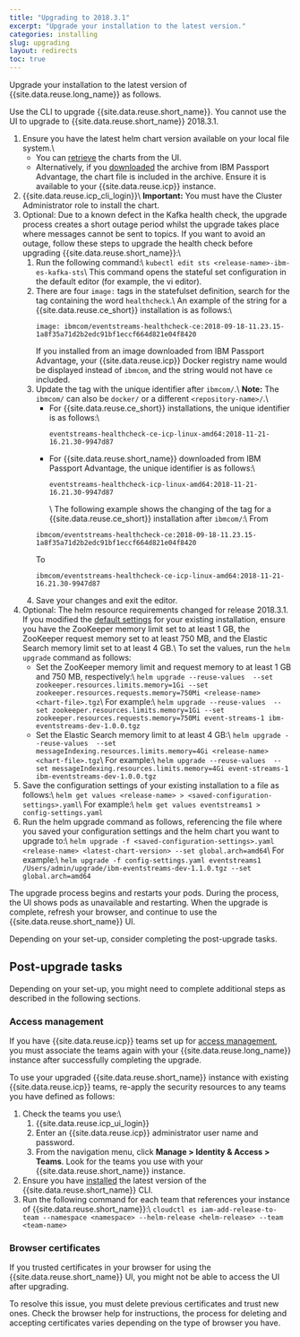 ```yaml
---
title: "Upgrading to 2018.3.1"
excerpt: "Upgrade your installation to the latest version."
categories: installing
slug: upgrading
layout: redirects
toc: true
---
```


Upgrade your installation to the latest version of {{site.data.reuse.long_name}} as follows.

Use the CLI to upgrade {{site.data.reuse.short_name}}. You cannot use the UI to upgrade to {{site.data.reuse.short_name}} 2018.3.1.

<!--## Using the CLI-->

1. Ensure you have the latest helm chart version available on your local file system.\\
   - You can [retrieve](../../administering/helm-upgrade-command/) the charts from the UI.
   - Alternatively, if you [downloaded](../installing/#download-the-archive) the archive from IBM Passport Advantage, the chart file is included in the archive. Ensure it is available to your {{site.data.reuse.icp}} instance.
2. {{site.data.reuse.icp_cli_login}}\\
   **Important:** You must have the Cluster Administrator role to install the chart.
3. Optional: Due to a known defect in the Kafka health check, the upgrade process creates a short outage period whilst the upgrade takes place where messages cannot be sent to topics. If you want to avoid an outage, follow these steps to upgrade the health check before upgrading {{site.data.reuse.short_name}}:\\
   1. Run the following command:\\
      `kubectl edit sts <release-name>-ibm-es-kafka-sts`\\
      This command opens the stateful set configuration in the default editor (for example, the vi editor).
   2. There are four `image:` tags in the statefulset definition, search for the tag containing the word `healthcheck`.\\
      An example of the string for a {{site.data.reuse.ce_short}} installation is as follows:\\
      ```
      image: ibmcom/eventstreams-healthcheck-ce:2018-09-18-11.23.15-1a8f35a71d2b2edc91bf1eccf664d821e04f8420
      ```
      If you installed from an image downloaded from IBM Passport Advantage, your {{site.data.reuse.icp}} Docker registry name would be displayed instead of `ibmcom`, and the string would not have `ce` included.
   3. Update the tag with the unique identifier after `ibmcom/`.\\
      **Note:** The `ibmcom/` can also be `docker/` or a different `<repository-name>/`.\\
      - For {{site.data.reuse.ce_short}} installations, the unique identifier is as follows:\\
         ```
         eventstreams-healthcheck-ce-icp-linux-amd64:2018-11-21-16.21.30-9947d87
         ```
      - For {{site.data.reuse.short_name}} downloaded from IBM Passport Advantage, the unique identifier is as follows:\\
         ```
         eventstreams-healthcheck-icp-linux-amd64:2018-11-21-16.21.30-9947d87
         ```
         \\
         The following example shows the changing of the tag for a {{site.data.reuse.ce_short}} installation after `ibmcom/`:\\
      From
      ```
      ibmcom/eventstreams-healthcheck-ce:2018-09-18-11.23.15-1a8f35a71d2b2edc91bf1eccf664d821e04f8420
      ```
      To
      ```
      ibmcom/eventstreams-healthcheck-ce-icp-linux-amd64:2018-11-21-16.21.30-9947d87
      ```
   4. Save your changes and exit the editor.
4. Optional: The helm resource requirements changed for release 2018.3.1. If you modified the [default settings](../prerequisites/#helm-resource-requirements) for your existing installation, ensure you have the ZooKeeper memory limit set to at least 1 GB, the ZooKeeper request memory set to at least 750 MB, and the Elastic Search memory limit set to at least 4 GB.\\
   To set the values, run the `helm upgrade` command as follows:
   - Set the ZooKeeper memory limit and request memory to at least 1 GB and 750 MB, respectively:\\
      `helm upgrade --reuse-values  --set zookeeper.resources.limits.memory=1Gi --set zookeeper.resources.requests.memory=750Mi <release-name> <chart-file>.tgz`\\
      For example:\\
      `helm upgrade --reuse-values  --set zookeeper.resources.limits.memory=1Gi --set zookeeper.resources.requests.memory=750Mi event-streams-1 ibm-eventstreams-dev-1.0.0.tgz`
   - Set the Elastic Search memory limit to at least 4 GB:\\
      `helm upgrade --reuse-values  --set messageIndexing.resources.limits.memory=4Gi <release-name> <chart-file>.tgz`\\
      For example:\\
      `helm upgrade --reuse-values  --set messageIndexing.resources.limits.memory=4Gi event-streams-1 ibm-eventstreams-dev-1.0.0.tgz`
5. Save the configuration settings of your existing installation to a file as follows:\\
   `helm get values <release-name> > <saved-configuration-settings>.yaml`\\
   For example:\\
   `helm get values eventstreams1 > config-settings.yaml`
6. Run the helm upgrade command as follows, referencing the file where you saved your configuration settings and the helm chart you want to upgrade to:\\
   `helm upgrade -f <saved-configuration-settings>.yaml <release-name> <latest-chart-version> --set global.arch=amd64`\\
   For example:\\
   `helm upgrade -f config-settings.yaml eventstreams1 /Users/admin/upgrade/ibm-eventstreams-dev-1.1.0.tgz --set global.arch=amd64`

The upgrade process begins and restarts your pods. During the process, the UI shows pods as unavailable and restarting. When the upgrade is complete, refresh your browser, and continue to use the {{site.data.reuse.short_name}} UI.

Depending on your set-up, consider completing the post-upgrade tasks.

## Post-upgrade tasks

Depending on your set-up, you might need to complete additional steps as described in the following sections.

### Access management

If you have {{site.data.reuse.icp}} teams set up for [access management](../../security/managing-access/#assigning-access-to-users), you must associate the teams again with your {{site.data.reuse.long_name}} instance after successfully completing the upgrade.

To use your upgraded {{site.data.reuse.short_name}} instance with existing {{site.data.reuse.icp}} teams, re-apply the security resources to any teams you have defined as follows:

1. Check the teams you use:\\
   1. {{site.data.reuse.icp_ui_login}}
   2. Enter an {{site.data.reuse.icp}} administrator user name and password.
   3. From the navigation menu, click **Manage > Identity & Access > Teams**. Look for the teams you use with your {{site.data.reuse.short_name}} instance.
2. Ensure you have [installed](../post-installation/#installing-the-command-line-interface) the latest version of the {{site.data.reuse.short_name}} CLI.
3. Run the following command for each team that references your instance of {{site.data.reuse.short_name}}:\\
  `cloudctl es iam-add-release-to-team --namespace <namespace> --helm-release <helm-release> --team <team-name>`

<!--Without this rerun of the command, customers will find that creating service IDs in the UI will fail unless you're running as cluster administrator.-->

### Browser certificates

   If you trusted certificates in your browser for using the {{site.data.reuse.short_name}} UI, you might not be able to access the UI after upgrading.

   To resolve this issue, you must delete previous certificates and trust new ones. Check the browser help for instructions, the process for deleting and accepting certificates varies depending on the type of browser you have.



<!--
## Using the UI

1. Ensure you have [{{site.data.reuse.icp}} version 3.1.1 or later installed](https://www.ibm.com/support/knowledgecenter/SSBS6K_3.1.1/installing/installing.html).
2. Optional: When upgrading {{site.data.reuse.long_name}} (not {{site.data.reuse.ce_short}}), download the package for the version you want to upgrade to, and make it available to your {{site.data.reuse.icp}} instance.
3. {{site.data.reuse.icp_ui_login}}
4. Click **Workloads > Helm Releases** from the navigation menu.
5. Locate the release name of your installation in the **Name** column, and click ![More options icon](../../../images/more_options.png "Three vertical dots for the more options icon at end of each row."){:height="30px" width="15px"} **More options > Upgrade** in the corresponding row.
6. Select the chart version to upgrade to from the **Version** drop-down list.
7. Ensure you set **Using previous configured values** to **Reuse Values**.
8. Click **Upgrade**.\\
   The upgrade process begins and restarts your pods. During the process, the UI shows pods as unavailable and restarting. When the upgrade is complete, refresh your browser, and continue to use the {{site.data.reuse.short_name}} UI.
-->
